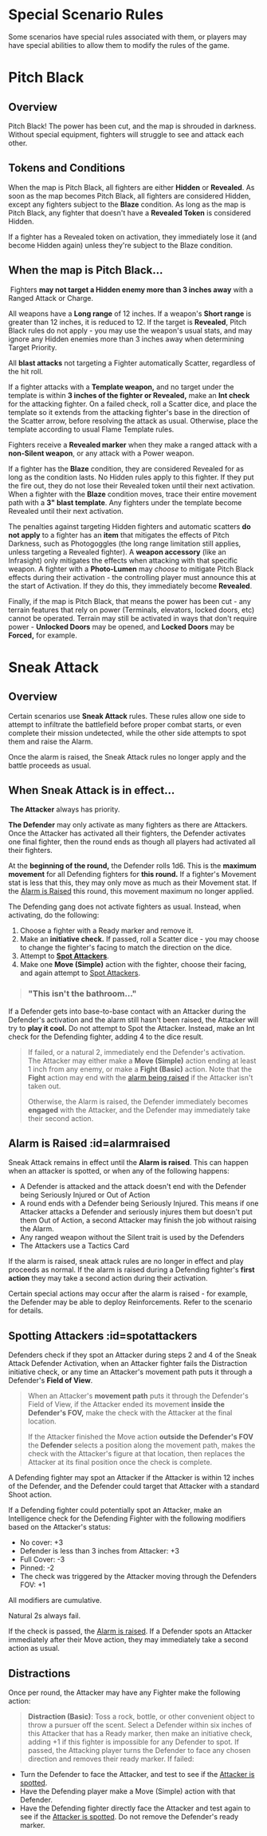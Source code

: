 # Special Scenario Rules

Some scenarios have special rules associated with them, or players may have special abilities to allow them to modify the rules of the game. 

# Pitch Black

## Overview

Pitch Black!  The power has been cut, and the map is shrouded in darkness. Without special equipment, fighters will struggle to see and attack each other.

## Tokens and Conditions

When the map is Pitch Black, all fighters are either **Hidden** or **Revealed**. As soon as the map becomes Pitch Black, all fighters are considered Hidden, except any fighters subject to the **Blaze** condition. As long as the map is Pitch Black, any fighter that doesn't have a **Revealed Token** is considered Hidden.

If a fighter has a Revealed token on activation, they immediately lose it (and become Hidden again) unless they're subject to the Blaze condition.

## When the map is Pitch Black...
​ 
Fighters **may not target a Hidden enemy more than 3 inches away** with a Ranged Attack or Charge. 
  
All weapons have a **Long range** of 12 inches. If a weapon's **Short range** is greater than 12 inches, it is reduced to 12. If the target is **Revealed**, Pitch Black rules do not apply - you may use the weapon's usual stats, and may ignore any Hidden enemies more than 3 inches away when determining Target Priority. 

All **blast attacks** not targeting a Fighter automatically Scatter, regardless of the hit roll.

If a fighter attacks with a **Template weapon,** and no target under the template is within **3 inches of the fighter or Revealed,** make an **Int check** for the attacking fighter. On a failed check, roll a Scatter dice, and place the template so it extends from the attacking fighter's base in the direction of the Scatter arrow, before resolving the attack as usual. Otherwise, place the template according to usual Flame Template rules.

Fighters receive a **Revealed marker** when they make a ranged attack with a **non-Silent weapon**, or any attack with a Power weapon.

If a fighter has the **Blaze** condition, they are considered Revealed for as long as the condition lasts. No Hidden rules apply to this fighter. If they put the fire out, they do not lose their Revealed token until their next activation. 
​ 
When a fighter with the **Blaze** condition moves, trace their entire movement path with a **3" blast template**. Any fighters under the template become Revealed until their next activation.

The penalties against targeting Hidden fighters and automatic scatters **do not apply** to a fighter has an **item** that mitigates the effects of Pitch Darkness, such as Photogoggles (the long range limitation still applies, unless targeting a Revealed fighter). A **weapon accessory** (like an Infrasight) only mitigates the effects when attacking with that specific weapon. A fighter with a **Photo-Lumen** may *choose* to mitigate Pitch Black effects during their activation - the controlling player must announce this at the start of Activation. If they do this, they immediately become **Revealed**.

Finally, if the map is Pitch Black, that means the power has been cut - any terrain features that rely on power (Terminals, elevators, locked doors, etc) cannot be operated. Terrain may still be activated in ways that don't require power - **Unlocked Doors** may be opened, and **Locked Doors** may be **Forced,** for example.

# Sneak Attack

## Overview

Certain scenarios use **Sneak Attack** rules. These rules allow one side to attempt to infiltrate the battlefield before proper combat starts, or even complete their mission undetected, while the other side attempts to spot them and raise the Alarm.

Once the alarm is raised, the Sneak Attack rules no longer apply and the battle proceeds as usual.

## When Sneak Attack is in effect...
​ 
**The Attacker** always has priority.

**The Defender** may only activate as many fighters as there are Attackers. Once the Attacker has activated all their fighters, the Defender activates one final fighter, then the round ends as though all players had activated all their fighters.

At the **beginning of the round,** the Defender rolls 1d6. This is the **maximum movement** for all Defending fighters for **this round.** If a fighter's Movement stat is less that this, they may only move as much as their Movement stat. If the [Alarm is Raised](#alarmraised) this round, this movement maximum no longer applied.

The Defending gang does not activate fighters as usual. Instead, when activating, do the following:

1. Choose a fighter with a Ready marker and remove it.
2. Make an **initiative check.** If passed, roll a Scatter dice - you may choose to change the fighter's facing to match the direction on the dice.
3. Attempt to **[Spot Attackers](#spotattackers)**.
4. Make one **Move (Simple)** action with the fighter, choose their facing, and again attempt to [Spot Attackers](#spotattackers).

> ### "This isn't the bathroom..."
If a Defender gets into base-to-base contact with an Attacker during the Defender's activation and the alarm still hasn't been raised, the Attacker will try to **play it cool.** Do not attempt to Spot the Attacker. Instead, make an Int check for the Defending fighter, adding 4 to the dice result.
>
>If failed, or a natural 2, immediately end the Defender's activation. The Attacker may either make a **Move (Simple)** action ending at least 1 inch from any enemy, or make a **Fight (Basic)** action. Note that the **Fight** action may end with the [alarm being raised](#alarmraised) if the Attacker isn't taken out.
>
>Otherwise, the Alarm is raised, the Defender immediately becomes **engaged** with the Attacker, and the Defender may immediately take their second action.

## Alarm is Raised :id=alarmraised

Sneak Attack remains in effect until the **Alarm is raised**. This can happen when an attacker is spotted, or when any of the following happens:
- A Defender is attacked and the attack doesn't end with the Defender being Seriously Injured or Out of Action
- A round ends with a Defender being Seriously Injured. This means if one Attacker attacks a Defender and seriously injures them but doesn't put them Out of Action, a second Attacker may finish the job without raising the Alarm.
- Any ranged weapon without the Silent trait is used by the Defenders
- The Attackers use a Tactics Card

If the alarm is raised, sneak attack rules are no longer in effect and play proceeds as normal. If the alarm is raised during a Defending fighter's **first action** they may take a second action during their activation.

Certain special actions may occur after the alarm is raised - for example, the Defender may be able to deploy Reinforcements. Refer to the scenario for details.

## Spotting Attackers :id=spotattackers

Defenders check if they spot an Attacker during steps 2 and 4 of the Sneak Attack Defender Activation, when an Attacker fighter fails the Distraction initiative check, or any time an Attacker's movement path puts it through a Defender's **Field of View**.

> When an Attacker's **movement path** puts it through the Defender's Field of View, if the Attacker ended its movement **inside the Defender's FOV,** make the check with the Attacker at the final location.
>
>If the Attacker finished the Move action **outside the Defender's FOV** the **Defender** selects a position along the movement path, makes the check with the Attacker's figure at that location, then replaces the Attacker at its final position once the check is complete.

A Defending fighter may spot an Attacker if the Attacker is within 12 inches of the Defender, and the Defender could target that Attacker with a standard Shoot action.

If a Defending fighter could potentially spot an Attacker, make an Intelligence check for the Defending Fighter with the following modifiers based on the Attacker's status: 
- No cover: +3
- Defender is less than 3 inches from Attacker: +3
- Full Cover: -3
- Pinned: -2
- The check was triggered by the Attacker moving through the Defenders FOV: +1

All modifiers are cumulative.

Natural 2s always fail.

If the check is passed, the [Alarm is raised](#alarmraised). If a Defender spots an Attacker immediately after their Move action, they may immediately take a second action as usual.

## Distractions

Once per round, the Attacker may have any Fighter make the following action:

>**Distraction (Basic)**: Toss a rock, bottle, or other convenient object to throw a pursuer off the scent. Select a Defender within six inches of this Attacker that has a Ready marker, then make an initiative check, adding +1 if this fighter is impossible for any Defender to spot. If passed, the Attacking player turns the Defender to face any chosen direction and removes their ready marker. If failed: 
- Turn the Defender to face the Attacker, and test to see if the [Attacker is spotted](#spotattackers).
- Have the Defending player make a Move (Simple) action with that Defender.
- Have the Defending fighter directly face the Attacker and test again to see if the [Attacker is spotted](#spotattackers). Do not remove the Defender's ready marker.